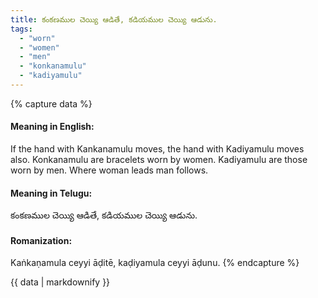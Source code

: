 ```yaml
---
title: కంకణముల చెయ్యి ఆడితే, కడియముల చెయ్యి ఆడును.
tags:
  - "worn"
  - "women"
  - "men"
  - "konkanamulu"
  - "kadiyamulu"
---
```


{% capture data %}
#### Meaning in English:
If the hand with Kankanamulu moves, the hand with Kadiyamulu moves also.
Konkanamulu are bracelets worn by women. Kadiyamulu are those worn by men.
Where woman leads man follows.

#### Meaning in Telugu:
కంకణముల చెయ్యి ఆడితే, కడియముల చెయ్యి ఆడును.

#### Romanization:
Kaṅkaṇamula ceyyi āḍitē, kaḍiyamula ceyyi āḍunu.
{% endcapture %}

{{ data | markdownify }}

